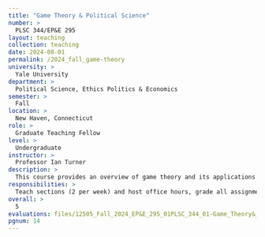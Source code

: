 ```yaml
---
title: "Game Theory & Political Science"
number: >
  PLSC 344/EP&E 295
layout: teaching
collection: teaching
date: 2024-08-01
permalink: /2024_fall_game-theory
university: >
  Yale University
department: >
  Political Science, Ethics Politics & Economics
semester: >
  Fall
location: >
  New Haven, Connecticut
role: >
  Graduate Teaching Fellow
level: >
  Undergraduate
instructor: >
  Professor Ian Turner
description: >
  This course provides an overview of game theory and its applications to political science. We start from the ground floor, assuming no prior exposure to game theory or mathematics beyond high school algebra. Students are introduced to game theoretic concepts such as Nash equilibrium, subgame perfection, and signaling. These concepts can be applied to examine a variety of political phenomena, including candidate competition, fundraising, political posturing, and executive-legislative bargaining. While most of the applications of game theory that we explore will be political in nature, some of our applications will be drawn from the world of economics and every-day life. This course has three objectives: 1) The first objective is to introduce you to some of the more popular methods of solving games employed by game theorists; 2) The second objective is to provide the necessary background for you to both appreciate and critically analyze political science scholarship employing game theoretic models; 3) The third objective is to provide a lens through which to analyze current events and proposed reforms to the political system (e.g., campaign finance reform or the abolition of the filibuster).
responsibilities: >
  Teach sections (2 per week) and host office hours, grade all assignments and exams, answer student questions. 
overall: >
  5
evaluations: files/12505_Fall_2024_EP&E_295_01PLSC_344_01-Game_Theory&_Political_Science.pdf#page=14
pgnum: 14
---
```

